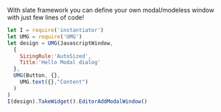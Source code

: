 With slate framework you can define your own modal/modeless window with just few lines of code!

```js
let I = require('instantiator')
let UMG = require('UMG')
let design = UMG(JavascriptWindow, 
  {
    SizingRule:'AutoSized', 
    Title:'Hello Modal dialog'
  },
  UMG(Button, {},
    UMG.text({},"Content")
  )
)
I(design).TakeWidget().EditorAddModalWindow()
```